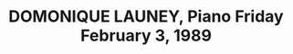 ---
layout: manifest
title: DOMONIQUE LAUNEY, Piano Friday February 3, 1989
manifest_name: domonique-launey-piano-friday-february-3-1989
---